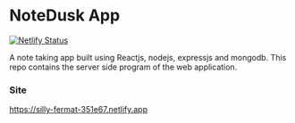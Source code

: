 # NoteDusk App                                                 
[![Netlify Status](https://api.netlify.com/api/v1/badges/a73d945d-0ed7-4300-8da4-7b17ee51658e/deploy-status)](https://app.netlify.com/sites/silly-fermat-351e67/deploys)

A note taking app built using Reactjs, nodejs, expressjs and mongodb. This repo contains the server side program of the web application.

### Site 
https://silly-fermat-351e67.netlify.app